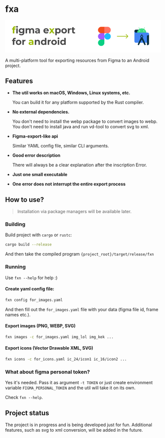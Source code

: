 # fxa

<img src="images/gh-logo.png"/><br/>

A multi-platform tool for exporting resources from Figma to an Android project.

## Features

- **The util works on macOS, Windows, Linux systems, etc.**

    You can build it for any platform supported by the Rust compiler.

- **No external dependencies.**

    You don't need to install the webp package to convert images to webp. You don't need to install java and run vd-tool to convert svg to xml.

- **Figma-export-like api**

    Similar YAML config file, similar CLI arguments.

- **Good error description**

    There will always be a clear explanation after the inscription Error.

- **Just one small executable**

- **One error does not interrupt the entire export process**

## How to use?

> Installation via package managers will be available later.

### Building

Build project with `cargo` or `rustc`:

```bash
cargo build --release
```

And then take the compiled program `{project_root}/target/release/fxn`

### Running

Use `fxn --help` for help :)

#### Create yaml config file:

```bash
fxn config for_images.yaml
```

And then fill out the `for_images.yaml` file with your data (figma file id, frame names etc.).

#### Export images (PNG, WEBP, SVG)

```bash
fxn images -c for_images.yaml img_lol img_kek ...
```

#### Export icons (Vector Drawable XML, SVG)

```bash
fxn icons -c for_icons.yaml ic_24/icon1 ic_16/icon2 ...
```

### What about figma personal token?

Yes it's needed. Pass it as argument `-t TOKEN` or just create environment variable `FIGMA_PERSONAL_TOKEN` and the util will take it on its own.

Check `fxn --help`.

## Project status

The project is in progress and is being developed just for fun. Additional features, such as svg to xml conversion, will be added in the future.